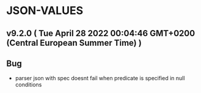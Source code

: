 # JSON-VALUES
## v9.2.0  ( Tue April 28 2022 00:04:46 GMT+0200 (Central European Summer Time) )


## Bug
  - parser json with spec doesnt fail when predicate is specified in null conditions




